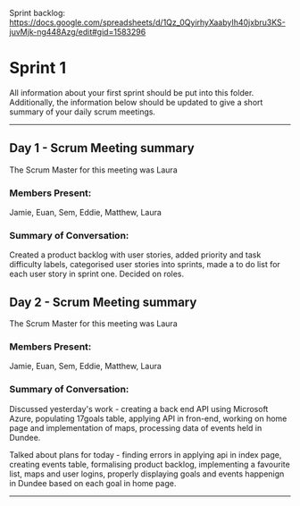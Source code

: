 Sprint backlog: https://docs.google.com/spreadsheets/d/1Qz_0QyirhyXaabyIh40jxbru3KS-juvMjk-ng448Azg/edit#gid=1583296

# Sprint 1

All information about your first sprint should be put into this folder. Additionally, the information below should be updated to give a short summary of your daily scrum meetings.

---

## Day 1 - Scrum Meeting summary
The Scrum Master for this meeting was Laura

### Members Present:
Jamie, Euan, Sem, Eddie, Matthew, Laura

### Summary of Conversation:
Created a product backlog with user stories, added priority and task difficulty labels, categorised user stories into sprints, made a to do list for each user story in sprint one. Decided on roles.

## Day 2 - Scrum Meeting summary
The Scrum Master for this meeting was Laura

### Members Present:
Jamie, Euan, Sem, Eddie, Matthew, Laura

### Summary of Conversation:
Discussed yesterday's work - creating a back end API using Microsoft Azure, populating 17goals table,  applying API in fron-end, working on home page and implementation of maps, processing data of events held in Dundee.

Talked about plans for today - finding errors in applying api in index page, creating events table, formalising product backlog, implementing a favourite list, maps and user logins, properly displaying goals and events happenign in Dundee based on each goal in home page.

---
